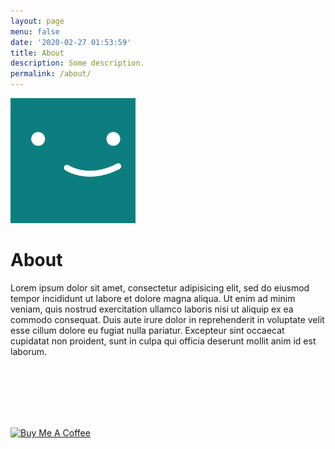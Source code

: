 ```yaml
---
layout: page
menu: false
date: '2020-02-27 01:53:59'
title: About
description: Some description.
permalink: /about/
---
```


<img class="img-rounded" src="/assets/img/uploads/profile.png" alt="Thiago Rossener" width="200">

# About

Lorem ipsum dolor sit amet, consectetur adipisicing elit, sed do eiusmod
tempor incididunt ut labore et dolore magna aliqua. Ut enim ad minim veniam,
quis nostrud exercitation ullamco laboris nisi ut aliquip ex ea commodo
consequat. Duis aute irure dolor in reprehenderit in voluptate velit esse
cillum dolore eu fugiat nulla pariatur. Excepteur sint occaecat cupidatat non
proident, sunt in culpa qui officia deserunt mollit anim id est laborum.

<br> 
<br> 
<br> 
<br> 
<br> 

<a href="https://www.buymeacoffee.com/dlnx38" target="_blank"><img src="https://cdn.buymeacoffee.com/assets/img/home-page-v3/bmc-new-logo.png" alt="Buy Me A Coffee" width="200" height="55"></a>